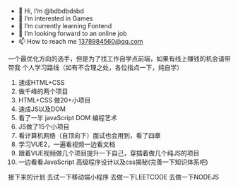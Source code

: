 - 👋 Hi, I’m @bdbdbdsbd
- 👀 I’m interested in Games
- 🌱 I’m currently learning Fontend
- 💞️ I’m looking forward to an online job
- 📫 How to reach me 1378984560@qq.com

一个最优化方向的选手，但是为了找工作自学点前端，如果有线上赚钱的机会请带带我
个人学习路线（如有不合理之处，各位指点一下，纯自学）
1. 速成HTML+CSS 
2. 做千峰的两个项目
3. HTML+CSS 做20+小项目
4. 速成JS以及DOM 
5. 看了一半 javaScript DOM 编程艺术
6. JS做了15个小项目
7. 看计算机网络（自顶向下）面试也会用到，看了四章
8. 学习VUE2，一遍看视频一边看文档
9. 跟着VUE视频做几个项目提升一下自己，穿插着做几个纯JS的项目
10. 一边看看JavaScript 高级程序设计以及css揭秘(完善一下知识体系吧)


接下来的计划
去试一下移动端小程序
去做一下LEETCODE
去做一下NODEJS

